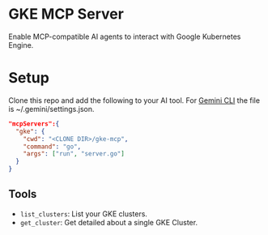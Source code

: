 # GKE MCP Server

Enable MCP-compatible AI agents to interact with Google Kubernetes Engine.

# Setup

Clone this repo and add the following to your AI tool. For [Gemini CLI](https://github.com/google-gemini/gemini-cli) the file is ~/.gemini/settings.json.

```json
"mcpServers":{
  "gke": {
    "cwd": "<CLONE DIR>/gke-mcp",
    "command": "go",
    "args": ["run", "server.go"]
  }
}
```

## Tools

- `list_clusters`: List your GKE clusters.
- `get_cluster`: Get detailed about a single GKE Cluster.
